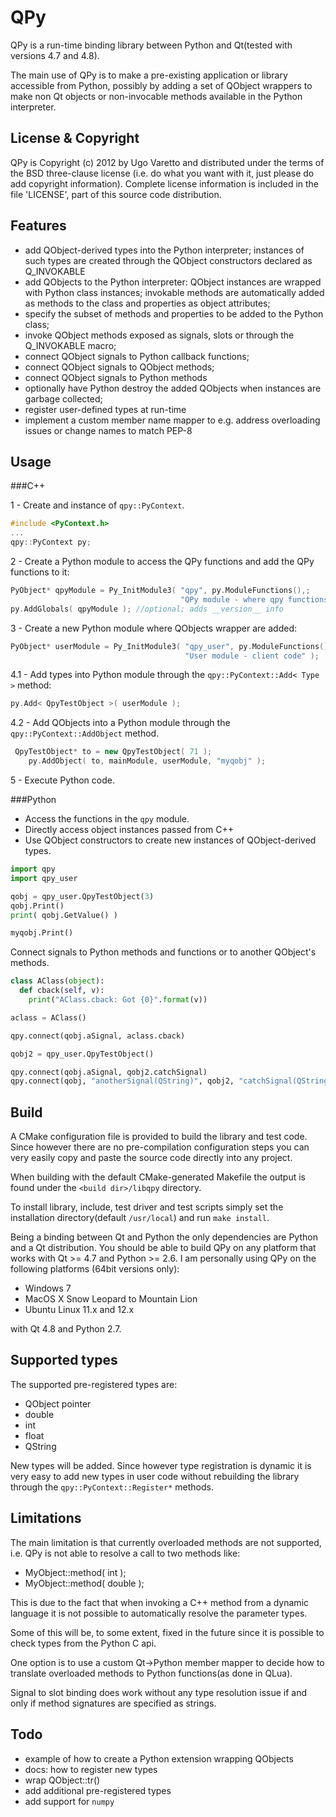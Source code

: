 QPy
====

QPy is a run-time binding library between Python and Qt(tested with versions 
4.7 and 4.8).

The main use of QPy is to make a pre-existing application or library
accessible from Python, possibly by adding a set of QObject wrappers
to make non Qt objects or non-invocable methods available in 
the Python interpreter.  

License & Copyright
-------------------

QPy is Copyright (c) 2012 by Ugo Varetto and distributed under the terms of the
BSD three-clause license (i.e. do what you want with it, just please do add 
copyright information).
Complete license information is included in the file 'LICENSE', part of this 
source code distribution.


Features
--------

- add QObject-derived types into the Python interpreter; instances of such types
  are created through the QObject constructors declared as Q_INVOKABLE
- add QObjects to the Python interpreter: QObject instances are wrapped with Python class
  instances; invokable methods are automatically added as methods to the class and
  properties as object attributes;
- specify the subset of methods and properties to be added to the Python class;
- invoke QObject methods exposed as signals, slots or through the Q_INVOKABLE
  macro;
- connect QObject signals to Python callback functions;
- connect QObject signals to QObject methods;
- connect QObject signals to Python methods
- optionally have Python destroy the added QObjects when instances are garbage
  collected;
- register user-defined types at run-time
- implement a custom member name mapper to e.g. address overloading issues or
  change names to match PEP-8  


Usage
-----


###C++

1 - Create and instance of `qpy::PyContext`.

```c++
#include <PyContext.h>
...
qpy::PyContext py;
```

2 - Create a Python module to access the QPy functions and add the QPy functions to it:

```c++
PyObject* qpyModule = Py_InitModule3( "qpy", py.ModuleFunctions(),;
                                      "QPy module - where qpy functions reside" );
py.AddGlobals( qpyModule ); //optional; adds __version__ info

```

3 - Create a new Python module where QObjects wrapper are added:

```c++
PyObject* userModule = Py_InitModule3( "qpy_user", py.ModuleFunctions(),
                                       "User module - client code" );
```

4.1 - Add types into Python module through the `qpy::PyContext::Add< Type >` method:
```c++
py.Add< QpyTestObject >( userModule );

```

4.2 - Add QObjects into a Python module through the `qpy::PyContext::AddObject` method.
```c++
 QpyTestObject* to = new QpyTestObject( 71 );
    py.AddObject( to, mainModule, userModule, "myqobj" );
```

5 - Execute Python code.


###Python

* Access the functions in the `qpy` module.
* Directly access object instances passed from C++
* Use QObject constructors to create new instances of QObject-derived types.

```python
import qpy
import qpy_user

qobj = qpy_user.QpyTestObject(3)
qobj.Print()
print( qobj.GetValue() )

myqobj.Print()
```

Connect signals to Python methods and functions or to another QObject's methods.

```python
class AClass(object):
  def cback(self, v):
    print("AClass.cback: Got {0}".format(v))

aclass = AClass()

qpy.connect(qobj.aSignal, aclass.cback)

qobj2 = qpy_user.QpyTestObject()

qpy.connect(qobj.aSignal, qobj2.catchSignal)
qpy.connect(qobj, "anotherSignal(QString)", qobj2, "catchSignal(QString)")

```

Build
-----

A CMake configuration file is provided to build the library and test code.
Since however there are no pre-compilation configuration steps you can very
easily copy and paste the source code directly into any project.

When building with the default CMake-generated Makefile the output is found
under the ```<build dir>/libqpy``` directory.

To install library, include, test driver and test scripts simply set the
installation directory(default ```/usr/local```) and run ```make install```.

Being a binding between Qt and Python the only dependencies are Python and a Qt 
distribution.
You should be able to build QPy on any platform that works with Qt >= 4.7 
and Python >= 2.6.
I am personally using QPy on the following platforms (64bit versions only):

- Windows 7
- MacOS X Snow Leopard to Mountain Lion
- Ubuntu Linux 11.x and 12.x

with Qt 4.8 and Python 2.7.


Supported types
---------------

The supported pre-registered types are:

- QObject pointer
- double
- int
- float
- QString

New types will be added. Since however type registration is dynamic
it is very easy to add new types in user code without rebuilding the library
through the `qpy::PyContext::Register*` methods.


Limitations
-----------

The main limitation is that currently overloaded methods are not supported,
i.e. QPy is not able to resolve a call to two methods like:

- MyObject::method( int );
- MyObject::method( double );

This is due to the fact that when invoking a C++ method from a dynamic language
it is not possible to automatically resolve the parameter types.

Some of this will be, to some extent, fixed in the future since it is possible
to check types from the Python C api.

One option is to use a custom Qt->Python member mapper to decide how to translate
overloaded methods to Python functions(as done in QLua).

Signal to slot binding does work without any type resolution issue if and only
if method signatures are specified as strings.

Todo
----

- example of how to create a Python extension wrapping QObjects
- docs: how to register new types
- wrap QObject::tr()
- add additional pre-registered types
- add support for `numpy`  
